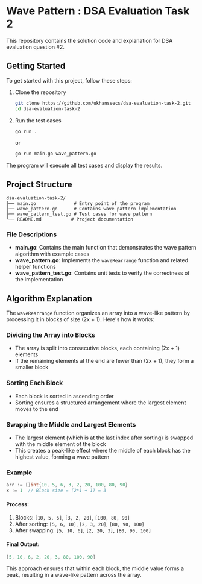 # Wave Pattern : DSA Evaluation Task 2

This repository contains the solution code and explanation for DSA evaluation question #2.

## Getting Started

To get started with this project, follow these steps:

1. Clone the repository
    ```bash
    git clone https://github.com/ukhanseecs/dsa-evaluation-task-2.git
    cd dsa-evaluation-task-2
    ```

2. Run the test cases
    ```bash
    go run .
    ```
    or
    ```bash
    go run main.go wave_pattern.go
    ```

The program will execute all test cases and display the results.

## Project Structure

```
dsa-evaluation-task-2/
├── main.go              # Entry point of the program
├── wave_pattern.go      # Contains wave pattern implementation
├── wave_pattern_test.go # Test cases for wave pattern
└── README.md           # Project documentation
```

### File Descriptions

- **main.go**: Contains the main function that demonstrates the wave pattern algorithm with example cases
- **wave_pattern.go**: Implements the `waveRearrange` function and related helper functions
- **wave_pattern_test.go**: Contains unit tests to verify the correctness of the implementation


## Algorithm Explanation

The `waveRearrange` function organizes an array into a wave-like pattern by processing it in blocks of size (2x + 1). Here's how it works:

### Dividing the Array into Blocks
- The array is split into consecutive blocks, each containing (2x + 1) elements
- If the remaining elements at the end are fewer than (2x + 1), they form a smaller block

### Sorting Each Block
- Each block is sorted in ascending order
- Sorting ensures a structured arrangement where the largest element moves to the end

### Swapping the Middle and Largest Elements
- The largest element (which is at the last index after sorting) is swapped with the middle element of the block
- This creates a peak-like effect where the middle of each block has the highest value, forming a wave pattern

### Example
```go
arr := []int{10, 5, 6, 3, 2, 20, 100, 80, 90}
x := 1  // Block size = (2*1 + 1) = 3
```

#### Process:
1. Blocks: `[10, 5, 6]`, `[3, 2, 20]`, `[100, 80, 90]`
2. After sorting: `[5, 6, 10]`, `[2, 3, 20]`, `[80, 90, 100]`
3. After swapping: `[5, 10, 6]`, `[2, 20, 3]`, `[80, 90, 100]`

#### Final Output:
```go
[5, 10, 6, 2, 20, 3, 80, 100, 90] 
```

This approach ensures that within each block, the middle value forms a peak, resulting in a wave-like pattern across the array.